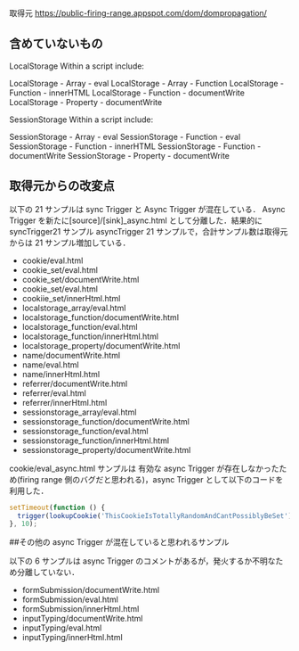 取得元
https://public-firing-range.appspot.com/dom/dompropagation/

## 含めていないもの

LocalStorage
Within a script include:

LocalStorage - Array - eval
LocalStorage - Array - Function
LocalStorage - Function - innerHTML
LocalStorage - Function - documentWrite
LocalStorage - Property - documentWrite

SessionStorage
Within a script include:

SessionStorage - Array - eval
SessionStorage - Function - eval
SessionStorage - Function - innerHTML
SessionStorage - Function - documentWrite
SessionStorage - Property - documentWrite

## 取得元からの改変点

以下の 21 サンプルは sync Trigger と Async Trigger が混在している．
Async Trigger を新たに[source]/[sink]\_async.html として分離した．結果的に syncTrigger21 サンプル asyncTrigger 21 サンプルで，合計サンプル数は取得元からは 21 サンプル増加している．

- cookie/eval.html
- cookie_set/eval.html
- cookie_set/documentWrite.html
- cookie_set/eval.html
- cookiie_set/innerHtml.html
- localstorage_array/eval.html
- localstorage_function/documentWrite.html
- localstorage_function/eval.html
- localstorage_function/innerHtml.html
- localstorage_property/documentWrite.html
- name/documentWrite.html
- name/eval.html
- name/innerHtml.html
- referrer/documentWrite.html
- referrer/eval.html
- referrer/innerHtml.html
- sessionstorage_array/eval.html
- sessionstorage_function/documentWrite.html
- sessionstorage_function/eval.html
- sessionstorage_function/innerHtml.html
- sessionstorage_property/documentWrite.html

cookie/eval_async.html サンプルは 有効な async Trigger が存在しなかったため(firing range 側のバグだと思われる)，async Trigger として以下のコードを利用した．

```javascript
setTimeout(function () {
  trigger(lookupCookie('ThisCookieIsTotallyRandomAndCantPossiblyBeSet'));
}, 10);
```

##その他の async Trigger が混在していると思われるサンプル

以下の 6 サンプルは async Trigger のコメントがあるが，発火するか不明なため分離していない．

- formSubmission/documentWrite.html
- formSubmission/eval.html
- formSubmission/innerHtml.html
- inputTyping/documentWrite.html
- inputTyping/eval.html
- inputTyping/innerHtml.html
